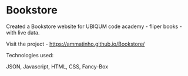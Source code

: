 # Bookstore

Created a Bookstore website for UBIQUM code academy - fliper books - with live data.

Visit the project - https://ammatinho.github.io/Bookstore/

Technologies used:

JSON, Javascript, HTML, CSS, Fancy-Box
